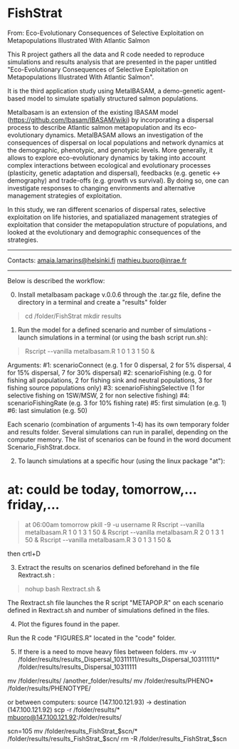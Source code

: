 # FishStrat
From: Eco-Evolutionary Consequences of Selective Exploitation on Metapopulations Illustrated With Atlantic Salmon

This R project gathers all the data and R code needed to reproduce simulations and results analysis that are presented in the paper untitled "Eco-Evolutionary Consequences of Selective Exploitation on Metapopulations Illustrated With Atlantic Salmon".

It is the third application study using MetaIBASAM, a demo-genetic agent-based model to simulate spatially structured salmon populations.

MetaIbasam is an extension of the existing IBASAM model (https://github.com/Ibasam/IBASAM/wiki) by incorporating a dispersal process to describe Atlantic salmon metapopulation and its eco-evolutionary dynamics. MetaIBASAM allows an investigation of the consequences of dispersal on local populations and network dynamics at the demographic, phenotypic, and genotypic levels. More generally, it allows to explore eco-evolutionary dynamics by taking into account complex interactions between ecological and evolutionary processes (plasticity, genetic adaptation and dispersal), feedbacks (e.g. genetic <-> demography) and trade-offs (e.g. growth vs survival). By doing so, one can investigate responses to changing environments and alternative management strategies of exploitation.

In this study, we ran different scenarios of dispersal rates, selective exploitation on life histories, and spatialiazed management strategies of exploitation that consider the metapopulation structure of populations, and looked at the evolutionary and demographic consequences of the strategies.

----

Contacts: 
amaia.lamarins@helsinki.fi
mathieu.buoro@inrae.fr

----

Below is described the workflow:


0. Install metaIbasam package v.0.0.6 through the .tar.gz file, define the directory in a terminal and create a "results" folder

> cd /folder/FishStrat
> mkdir results

1. Run the model for a defined scenario and number of simulations - launch simulations in a terminal (or using the bash script run.sh):

> Rscript --vanilla metaIbasam.R 1 0 1 3 1 50 &

Arguments:
#1: scenarioConnect (e.g. 1 for 0 dispersal, 2 for 5% dispersal, 4 for 15% dispersal, 7 for 30% dispersal)
#2: scenarioFishing (e.g. 0 for fishing all populations, 2 for fishing sink and neutral populations, 3 for fishing source populations only)
#3: scenarioFishingSelective (1 for selective fishing on 1SW/MSW, 2 for non selective fishing)
#4: scenarioFishingRate (e.g. 3 for 10% fishing rate)
#5: first simulation (e.g. 1)
#6: last simulation (e.g. 50)

Each scenario (combination of arguments 1-4) has its own temporary folder and results folder. Several simulations can run in parallel, depending on the computer memory.
The list of scenarios can be found in the word document Scenario_FishStrat.docx.


2. To launch simulations at a specific hour (using the linux package "at"):
# at: could be today, tomorrow,... friday,...
> at 06:00am tomorrow
> pkill -9 -u username R
> Rscript --vanilla metaIbasam.R 1 0 1 3 1 50 &
> Rscript --vanilla metaIbasam.R 2 0 1 3 1 50 &
> Rscript --vanilla metaIbasam.R 3 0 1 3 1 50 &

then crtl+D



3. Extract the results on scenarios defined beforehand in the file Rextract.sh :

> nohup bash Rextract.sh &


The Rextract.sh file launches the R script "METAPOP.R" on each scenario defined in Rextract.sh and number of simulations defined in the files.


4. Plot the figures found in the paper.

Run the R code "FIGURES.R" located in the "code" folder.


5. If there is a need to move heavy files between folders.
 mv -v /folder/results/results_Dispersal_10311111/results_Dispersal_10311111/* /folder/results/results_Dispersal_10311111
 
 mv /folder/results/ /another_folder/results/
 mv /folder/results/PHENO* /folder/results/PHENOTYPE/
 
or between computers: source (147.100.121.93) -> destination (147.100.121.92)
 scp -r /folder/results/* mbuoro@147.100.121.92:/folder/results/
 
 
scn=105
mv /folder/results_FishStrat_$scn/* /folder/results/results_FishStrat_$scn/
rm -R /folder/results_FishStrat_$scn

 
 